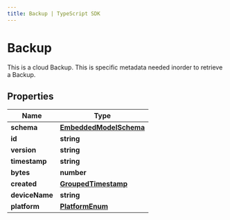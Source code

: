 ```yaml
---
title: Backup | TypeScript SDK
---
```



# Backup

This is a cloud Backup. This is specific metadata needed inorder to retrieve a Backup.

## Properties

Name | Type
------------ | -------------
**schema** | [**EmbeddedModelSchema**](EmbeddedModelSchema)
**id** | **string**
**version** | **string**
**timestamp** | **string**
**bytes** | **number**
**created** | [**GroupedTimestamp**](GroupedTimestamp)
**deviceName** | **string**
**platform** | [**PlatformEnum**](PlatformEnum)


